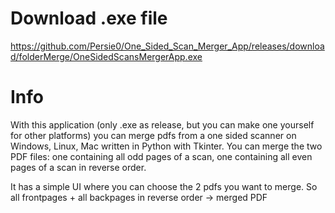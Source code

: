 # Download .exe file
https://github.com/Persie0/One_Sided_Scan_Merger_App/releases/download/folderMerge/OneSidedScansMergerApp.exe

# Info
With this application (only .exe as release, but you can make one yourself for other platforms) you can merge pdfs from a one sided scanner on Windows, Linux, Mac written in Python with Tkinter.
You can merge the two PDF files: one containing all odd pages of a scan, one containing all even pages of a scan in reverse order.

It has a simple UI where you can choose the 2 pdfs you want to merge.
So all frontpages + all backpages in reverse order -> merged PDF
